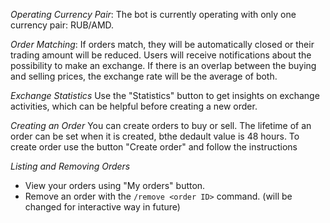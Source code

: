 *Operating Currency Pair*: The bot is currently operating with only one currency pair: RUB/AMD.

*Order Matching*: If orders match, they will be automatically closed or their trading amount will be reduced. Users will receive notifications about the possibility to make an exchange. If there is an overlap between the buying and selling prices, the exchange rate will be the average of both.

*Exchange Statistics*
Use the "Statistics" button to get insights on exchange activities, which can be helpful before creating a new order.

*Creating an Order*
You can create orders to buy or sell. The lifetime of an order can be set when it is created, bthe dedault value is 48 hours.
To create order use the button "Create order" and follow the instructions

*Listing and Removing Orders*
- View your orders using "My orders" button.
- Remove an order with the `/remove <order ID>` command. (will be changed for interactive way in future)